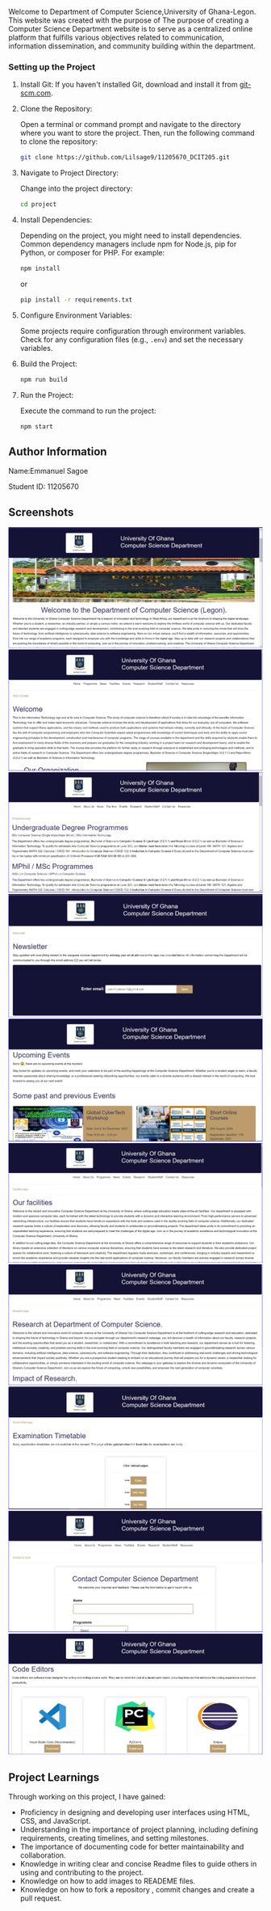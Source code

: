 Welcome to Department of Computer Science,University of Ghana-Legon. This website was created with the purpose of The purpose of creating a Computer Science Department website is to serve as a centralized online platform that fulfills various objectives related to communication, information dissemination, and community building within the department.


### Setting up the Project

1. Install Git:
   If you haven't installed Git, download and install it from [git-scm.com](https://git-scm.com/).

2. Clone the Repository:

   Open a terminal or command prompt and navigate to the directory where you want to store the project. Then, run the following command to clone the repository:

   ```bash
   git clone https://github.com/Lilsage9/11205670_DCIT205.git
   ```


3. Navigate to Project Directory:

   Change into the project directory:

   ```bash
   cd project
   ```

4. Install Dependencies:

   Depending on the project, you might need to install dependencies. Common dependency managers include npm for Node.js, pip for Python, or composer for PHP. For example:

   ```bash
   npm install
   ```

   or

   ```bash
   pip install -r requirements.txt
   ```

5. Configure Environment Variables:

   Some projects require configuration through environment variables. Check for any configuration files (e.g., `.env`) and set the necessary variables.

6. Build the Project:

   ```bash
   npm run build
   ```


7. Run the Project:

   Execute the command to run the project:

   ```bash
   npm start
   ```

## Author Information

Name:Emmanuel Sagoe

Student ID: 11205670

## Screenshots

![Homepage](<images/homepage screenshot.jpg>)
![About Us page](<images/about us page screenshot.jpg>)
![Programme Page](<images/programme page screenshot.jpg>)
![News Page](<images/news page screenshot.jpg>)
![Events Page](<images/events page screenshot.jpg>)
![Facilities Page](<images/facilites page screenshot.jpg>)
![Research Page](<images/research page screenshot.jpg>)
![Student and Staff Page](<images/students staff page screenshot.jpg>)
![Contact Us Page](<images/contact us page screenshot.jpg>)
![Resources Page](<images/resources page screenshot.jpg>)


## Project Learnings

Through working on this project, I have gained:

- Proficiency in designing and developing user interfaces using HTML, CSS, and JavaScript.
- Understanding in the importance of project planning, including defining requirements, creating timelines, and    setting milestones.
- The importance of documenting code for better maintainability and collaboration.
- Knowledge in writing clear and concise Readme files to guide others in using and contributing to the project.
- Knowledge on how to add images to READEME files.
- Knowledge on how to fork a repository , commit changes and create a pull request.

